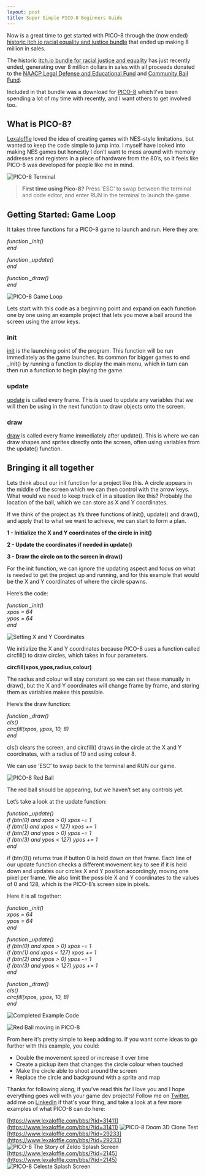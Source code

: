 ```yaml
---
layout: post
title: Super Simple PICO-8 Beginners Guide
---
```


Now is a great time to get started with PICO-8 through the (now ended) [historic itch.io racial equality and justice bundle](https://itch.io/b/520/bundle-for-racial-justice-and-equality)  that ended up making 8 million in sales. 

The historic [itch.io bundle for racial justice and equality](https://itch.io/b/520/bundle-for-racial-justice-and-equality) has just recently ended, generating over 8 million dollars in sales with all proceeds donated to the [NAACP Legal Defense and Educational Fund](https://www.naacpldf.org/) and [Community Bail Fund](https://secure.actblue.com/donate/bail_funds_george_floyd).
  
Included in that bundle was a download for [PICO-8](https://www.lexaloffle.com/pico-8.php) which I've been spending a lot of my time with recently, and I want others to get involved too.

## What is PICO-8?

[Lexaloffle](https://www.lexaloffle.com/) loved the idea of creating games with NES-style limitations, but wanted to keep the code simple to jump into. I myself have looked into making NES games but honestly I don’t want to mess around with memory addresses and registers in a piece of hardware from the 80’s, so it feels like PICO-8 was developed for people like me in mind.

![PICO-8 Terminal](https://raw.githubusercontent.com/mik3ds/mik3ds.github.io/master/images/picostart.png)

> **First time using Pico-8?** Press ‘ESC’ to swap between the terminal and code editor, and enter RUN in the terminal to launch the game.

  

## Getting Started: Game Loop

It takes three functions for a PICO-8 game to launch and run.
Here they are:

*function _init()  
end*

*function _update()<br>
end*

*function _draw()<br>
end*

![PICO-8 Game Loop](https://raw.githubusercontent.com/mik3ds/mik3ds.github.io/master/images/pico1.png)

Lets start with this code as a beginning point and expand on each function one by one using an example project that lets you move a ball around the screen using the arrow keys.

### init

[init](https://pico-8.fandom.com/wiki/Init) is the launching point of the program. This function will be run immediately as the game launches. Its common for bigger games to end _init() by running a function to display the main menu, which in turn can then run a function to begin playing the game.

### update

[update](https://pico-8.fandom.com/wiki/Update) is called every frame. This is used to update any variables that we will then be using in the next function to draw objects onto the screen.

### draw 

[draw](https://pico-8.fandom.com/wiki/Draw) is called every frame immediately after update(). This is where we can draw shapes and sprites directly onto the screen, often using variables from the update() function.

## Bringing it all together

Lets think about our init function for a project like this. A circle appears in the middle of the screen which we can then control with the arrow keys. What would we need to keep track of in a situation like this? Probably the location of the ball, which we can store as X and Y coordinates.

If we think of the project as it’s three functions of init(), update() and draw(), and apply that to what we want to achieve, we can start to form a plan.

**1 - Initialize the X and Y coordinates of the circle in init()**

**2 - Update the coordinates if needed in update()**

**3 - Draw the circle on to the screen in draw()**

For the init function, we can ignore the updating aspect and focus on what is needed to get the project up and running, and for this example that would be the X and Y coordinates of where the circle spawns.

Here’s the code:

*function _init()<br>
	xpos = 64<br>
	ypos = 64<br>
end*

![Setting X and Y Coordinates](https://raw.githubusercontent.com/mik3ds/mik3ds.github.io/master/images/pico2.png)

We initialize the X and Y coordinates because PICO-8 uses a function called circfill() to draw circles, which takes in four parameters.

**circfill(xpos,ypos,radius,colour)**

The radius and colour will stay constant so we can set these manually in draw(), but the X and Y coordinates will change frame by frame, and storing them as variables makes this possible.

Here’s the draw function:

*function _draw()<br>
	cls()<br>
	circfill(xpos, ypos, 10, 8)<br>
end*

cls() clears the screen, and circfill() draws in the circle at the X and Y coordinates, with a radius of 10 and using colour 8.

We can use ‘ESC’ to swap back to the terminal and RUN our game.

![PICO-8 Red Ball](https://raw.githubusercontent.com/mik3ds/mik3ds.github.io/master/images/pico3.png)

The red ball should be appearing, but we haven’t set any controls yet.

Let’s take a look at the update function:

*function _update()<br>
	if (btn(0) and xpos > 0) xpos -= 1<br>
	if (btn(1) and xpos < 127) xpos += 1<br>
	if (btn(2) and ypos > 0) ypos -= 1<br>
	if (btn(3) and ypos < 127) ypos += 1<br>
end*

if (btn(0)) returns true if button 0 is held down on that frame. Each line of our update function checks a different movement key to see if it is held down and updates our circles X and Y position accordingly, moving one pixel per frame. We also limit the possible X and Y coordinates to the values of 0 and 128, which is the PICO-8’s screen size in pixels.

Here it is all together:

*function _init()<br>
	xpos = 64<br>
	ypos = 64<br>
end*

*function _update()<br>
	if (btn(0) and xpos > 0) xpos -= 1<br>
	if (btn(1) and xpos < 127) xpos += 1<br>
	if (btn(2) and ypos > 0) ypos -= 1<br>
	if (btn(3) and ypos < 127) ypos += 1<br>
end*

*function _draw()<br>
	cls()<br>
	circfill(xpos, ypos, 10, 8)<br>
end*

![Completed Example Code](https://raw.githubusercontent.com/mik3ds/mik3ds.github.io/master/images/pico4.png)

![Red Ball moving in PICO-8](https://raw.githubusercontent.com/mik3ds/mik3ds.github.io/master/images/pico5.gif)

From here it’s pretty simple to keep adding to. If you want some ideas to go further with this example, you could:

- Double the movement speed or increase it over time
- Create a pickup item that changes the circle colour when touched
- Make the circle able to shoot around the screen
- Replace the circle and background with a sprite and map

Thanks for following along, if you've read this far I love you and I hope everything goes well with your game dev projects! Follow me on [Twitter](https://twitter.com/mikecdev1), add me on [LinkedIn](https://www.linkedin.com/in/michael-clark-12258b173/) if that's your thing, and take a look at a few more examples of what PICO-8 can do here:

[https://www.lexaloffle.com/bbs/?tid=31411](https://www.lexaloffle.com/bbs/?tid=31411)
![PICO-8 Doom 3D Clone Test](https://raw.githubusercontent.com/mik3ds/mik3ds.github.io/master/images/picoex1.png)
[https://www.lexaloffle.com/bbs/?tid=29233](https://www.lexaloffle.com/bbs/?tid=29233)
![PICO-8 The Story of Zeldo Splash Screen](https://raw.githubusercontent.com/mik3ds/mik3ds.github.io/master/images/picoex2.png)
[https://www.lexaloffle.com/bbs/?tid=2145](https://www.lexaloffle.com/bbs/?tid=2145)
![PICO-8 Celeste Splash Screen](https://raw.githubusercontent.com/mik3ds/mik3ds.github.io/master/images/picoex3.png)

